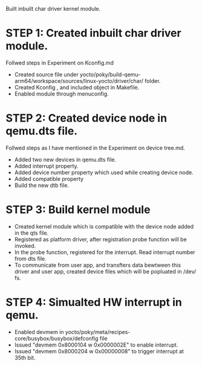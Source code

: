 Built inbuilt char driver kernel module.

# STEP 1: Created inbuilt char driver module. 
Follwed steps in Experiment on Kconfig.md
+ Created source file under yocto/poky/build-qemu-arm64/workspace/sources/linux-yocto/driver/char/ folder.
+ Created Kconfig , and included object in Makefile.
+ Enabled module through menuconfig.


# STEP 2: Created device node in qemu.dts file.
Follwed steps as I have mentioned in the Experiment on device tree.md. 
+ Added two new devices in qemu.dts file.
+ Added interrupt property.
+ Added device number property which used while creating device node.
+ Added compatible property
+ Build the new dtb file.

# STEP 3: Build kernel module
+ Created kernel module which is compatible with the device node added in the qts file.
+ Registered as platform driver, after registration probe function will be invoked.
+ In the probe function, registered for the interrupt. Read interrupt number from dts file.
+ To communicate from user app, and transfters data bewtween this driver and user app, created device files
  which will be popluated in /dev/ fs.

# STEP 4: Simualted HW interrupt in qemu. 
+ Enabled devmem in yocto/poky/meta/recipes-core/busybox/busybox/defconfig file
+ Issued "devmem 0x8000104 w 0x0000002E" to enable interrupt.
+ Issued "devmem 0x8000204 w 0x00000008" to trigger interrupt at 35th bit. 
  
